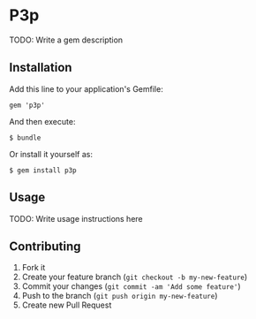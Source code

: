 # P3p

TODO: Write a gem description

## Installation

Add this line to your application's Gemfile:

    gem 'p3p'

And then execute:

    $ bundle

Or install it yourself as:

    $ gem install p3p

## Usage

TODO: Write usage instructions here

## Contributing

1. Fork it
2. Create your feature branch (`git checkout -b my-new-feature`)
3. Commit your changes (`git commit -am 'Add some feature'`)
4. Push to the branch (`git push origin my-new-feature`)
5. Create new Pull Request
